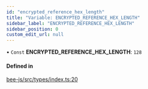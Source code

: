 ```yaml
---
id: "encrypted_reference_hex_length"
title: "Variable: ENCRYPTED_REFERENCE_HEX_LENGTH"
sidebar_label: "ENCRYPTED_REFERENCE_HEX_LENGTH"
sidebar_position: 0
custom_edit_url: null
---
```


• `Const` **ENCRYPTED\_REFERENCE\_HEX\_LENGTH**: ``128``

#### Defined in

[bee-js/src/types/index.ts:20](https://github.com/ethersphere/bee-js/blob/74056cb/src/types/index.ts#L20)
